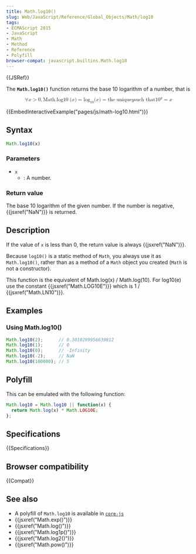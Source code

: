 ```yaml
---
title: Math.log10()
slug: Web/JavaScript/Reference/Global_Objects/Math/log10
tags:
- ECMAScript 2015
- JavaScript
- Math
- Method
- Reference
- Polyfill
browser-compat: javascript.builtins.Math.log10
---
```

{{JSRef}}

The **`Math.log10()`** function returns the base 10 logarithm of a number, that
is

<math display="block"><semantics><mrow><mo>∀</mo> <mi>x</mi> <mo>></mo>
<mn>0</mn> <mo>,</mo>
<mstyle mathvariant="monospace"><mrow><mo lspace="0em" rspace="thinmathspace">Math.log10</mo>
<mo stretchy="false">(</mo> <mi>x</mi> <mo stretchy="false">)</mo>
</mrow></mstyle><mo>=</mo> <msub><mo lspace="0em" rspace="0em">log</mo>
<mn>10</mn> </msub><mo stretchy="false">(</mo> <mi>x</mi>
<mo stretchy="false">)</mo> <mo>=</mo> <mtext>the unique</mtext>
<mspace width="thickmathspace"></mspace><mi>y</mi>
<mspace width="thickmathspace"></mspace><mtext>such that</mtext>
<mspace width="thickmathspace"></mspace><msup><mn>10</mn> <mi>y</mi>
</msup><mo>=</mo> <mi>x</mi> </mrow><annotation encoding="TeX">\forall x > 0,
\mathtt{\operatorname{Math.log10}(x)} = \log_10(x) = \text{the unique} \; y \;
\text{such that} \; 10^y = x</annotation></semantics></math>

{{EmbedInteractiveExample("pages/js/math-log10.html")}}

## Syntax

```js
Math.log10(x)
```

### Parameters

- `x`
  - : A number.

### Return value

The base 10 logarithm of the given number. If the number is negative,
{{jsxref("NaN")}} is returned.

## Description

If the value of `x` is less than 0, the return value is always
{{jsxref("NaN")}}.

Because `log10()` is a static method of `Math`, you always use it as
`Math.log10()`, rather than as a method of a `Math` object you created (`Math`
is not a constructor).

This function is the equivalent of Math.log(x) / Math.log(10). For log10(e) use
the constant {{jsxref("Math.LOG10E")}} which is 1 /
{{jsxref("Math.LN10")}}.

## Examples

### Using Math.log10()

```js
Math.log10(2);      // 0.3010299956639812
Math.log10(1);      // 0
Math.log10(0);      // -Infinity
Math.log10(-2);     // NaN
Math.log10(100000); // 5
```

## Polyfill

This can be emulated with the following function:

```js
Math.log10 = Math.log10 || function(x) {
  return Math.log(x) * Math.LOG10E;
};
```

## Specifications

{{Specifications}}

## Browser compatibility

{{Compat}}

## See also

- A polyfill of `Math.log10` is available in
  [`core-js`](https://github.com/zloirock/core-js#ecmascript-math)
- {{jsxref("Math.exp()")}}
- {{jsxref("Math.log()")}}
- {{jsxref("Math.log1p()")}}
- {{jsxref("Math.log2()")}}
- {{jsxref("Math.pow()")}}
